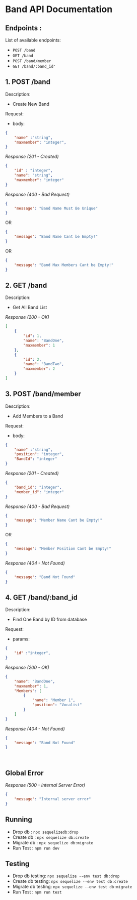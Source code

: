 # Band API Documentation

## Endpoints :

List of available endpoints:

- `POST /band`
- `GET /band`
- `POST /band/member`
- `GET /band/:band_id'`


## 1. POST /band

Description:
- Create New Band


Request:

- body:

```json
{
    "name" :"string",
    "maxmember": "integer",
}
```

_Response (201 - Created)_

```json
{
    "id" : "integer",
    "name": "string",
    "maxmember": "integer"
}
```

_Response (400 - Bad Request)_

```json
{
    "message": "Band Name Must Be Unique"
}
```
OR
```json
{
    "message": "Band Name Cant be Empty!"
}
```
OR
```json
{
    "message": "Band Max Members Cant be Empty!"
}
```

## 2. GET /band

Description:
- Get All Band List


_Response (200 - OK)_

```json
[
    {
        "id": 1,
        "name": "BandOne",
        "maxmember": 1
    },
    {
        "id": 2,
        "name": "BandTwo",
        "maxmember": 2
    }
]
```

## 3. POST /band/member

Description:
- Add Members to a Band

Request:

- body:

```json
{
    "name" :"string",
    "position": "integer",
    "BandId": "integer"
}
```
_Response (201 - Created)_

```json
{
    "band_id": "integer",
    "member_id": "integer"
}
```

_Response (400 - Bad Request)_

```json
{
    "message": "Member Name Cant be Empty!"
}
```
OR
```json
{
    "message": "Member Position Cant be Empty!"
}
```


_Response (404 - Not Found)_

```json
{
    "message": "Band Not Found"
}
```

## 4. GET /band/:band_id

Description:
- Find One Band by ID from database

Request:
- params:

```json
{
    "id" :"integer",
}
```


_Response (200 - OK)_

```json
{
    "name": "BandOne",
    "maxmember": 1,
    "Members": [
        {
            "name": "Member 1",
            "position": "Vocalist"
        }
    ]
}
```
_Response (404 - Not Found)_

```json
{
    "message": "Band Not Found"
}
```
&nbsp;

## Global Error

_Response (500 - Internal Server Error)_

```json
{
    "message": "Internal server error"
}
```


## Running
- Drop db : `npx sequelizedb:drop`
- Create db : `npx sequelize db:create`
- Migrate db : `npx sequelize db:migrate`
- Run Test : `npm run dev`

## Testing
- Drop db testing: `npx sequelize --env test db:drop`
- Create db testing: `npx sequelize --env test db:create`
- Migrate db testing: `npx sequelize --env test db:migrate`
- Run Test : `npm run test`
